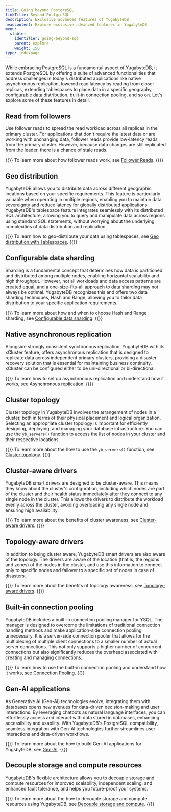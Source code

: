 ```yaml
---
title: Going beyond PostgreSQL
linkTitle: Beyond PostgreSQL
description: Exclusive advanced features of YugabyteDB
headcontent: Explore exclusive advanced features in YugabyteDB
menu:
  stable:
    identifier: going-beyond-sql
    parent: explore
    weight: 150
type: indexpage
---
```


While embracing PostgreSQL is a fundamental aspect of YugabyteDB, it extends PostgreSQL by offering a suite of advanced functionalities that address challenges in today's distributed applications like native asynchronous replication,  lowered read latency by reading from closer replicas, extending tablespaces to place data in a specific geography, configurable data distribution, built-in connection pooling, and so on. Let's explore some of these features in detail.

## Read from followers

Use follower reads to spread the read workload across all replicas in the primary cluster. For applications that don't require the latest data or are working with unchanging data, follower reads provide low-latency reads from the primary cluster. However, because data changes are still replicated from the leader, there is a chance of stale reads.

{{<lead link="./follower-reads-ysql">}}
To learn more about how follower reads work, see [Follower Reads](./follower-reads-ysql).
{{</lead>}}

## Geo distribution

YugabyteDB allows you to distribute data across different geographic locations based on your specific requirements. This feature is particularly valuable when operating in multiple regions, enabling you to maintain data sovereignty and reduce latency for globally distributed applications. YugabyteDB's tablespace feature integrates seamlessly with its distributed SQL architecture, allowing you to query and manipulate data across regions using standard SQL statements, without worrying about the underlying complexities of data distribution and replication.

{{<lead link="./tablespaces">}}
To learn how to geo-distribute your data using tablespaces, see [Geo distribution with Tablespaces](./tablespaces).
{{</lead>}}

## Configurable data sharding

Sharding is a fundamental concept that determines how data is partitioned and distributed among multiple nodes, enabling horizontal scalability and high throughput. However, not all workloads and data access patterns are created equal, and a one-size-fits-all approach to data sharding may not always be optimal. YugabyteDB recognizes this and offers two data sharding techniques, Hash and Range, allowing you to tailor data distribution to your specific application requirements.

{{<lead link="./data-sharding">}}
To learn more about how and when to choose Hash and Range sharding, see [Configurable data sharding](./data-sharding).
{{</lead>}}

## Native asynchronous replication

Alongside strongly consistent synchronous replication, YugabyteDB with its xCluster feature, offers asynchronous replication that is designed to replicate data across independent primary clusters, providing a disaster recovery solution that is essential for maintaining business continuity. xCluster can be configured either to be uni-directional or bi-directional.

{{<lead link="./asynchronous-replication-ysql">}}
To learn how to set up asynchronous replication and understand how it works, see [Asynchronous replication](./asynchronous-replication-ysql).
{{</lead>}}

## Cluster topology

Cluster topology in YugabyteDB involves the arrangement of nodes in a cluster, both in terms of their physical placement and logical organization. Selecting an appropriate cluster topology is important for efficiently designing, deploying, and managing your database infrastructure. You can use the `yb_servers()` function to access the list of nodes in your cluster and their respective locations.

{{<tip>}}
To learn more about the how to use the `yb_servers()` function, see [Cluster topology](./cluster-topology/).
{{</tip>}}

## Cluster-aware drivers

YugabyteDB smart drivers are designed to be cluster-aware. This means they know about the cluster's configuration, including which nodes are part of the cluster and their health status immediately after they connect to any single node in the cluster. This allows the drivers to distribute the workload evenly across the cluster, avoiding overloading any single node and ensuring high availability.

{{<lead link="./cluster-aware-drivers">}}
To learn more about the benefits of cluster awareness, see [Cluster-aware drivers](./cluster-aware-drivers).
{{</lead>}}

## Topology-aware drivers

In addition to being cluster aware, YugabyteDB smart drivers are also aware of the topology. The drivers are aware of the location (that is, the regions and zones) of the nodes in the cluster, and use this information to connect only to specific nodes and failover to a specific set of nodes in case of disasters.

{{<lead link="./topology-aware-drivers">}}
To learn more about the benefits of topology awareness, see [Topology-aware drivers](./topology-aware-drivers).
{{</lead>}}

## Built-in connection pooling

YugabyteDB includes a built-in connection pooling manager for YSQL. The manager is designed to overcome the limitations of traditional connection handling methods and make application-side connection pooling unnecessary. It is a server-side connection pooler that allows for the multiplexing of multiple client connections to a smaller number of actual server connections. This not only supports a higher number of concurrent connections but also significantly reduces the overhead associated with creating and managing connections.

{{<lead link="./connection-mgr-ysql">}}
To learn how to use the built-in connection pooling and understand how it works, see [Connection Pooling](./connection-mgr-ysql).
{{</lead>}}

## Gen-AI applications

As Generative AI (Gen-AI) technologies evolve, integrating them with databases opens new avenues for data-driven decision-making and user interactions. By leveraging chatbots as natural language interfaces, you can effortlessly access and interact with data stored in databases, enhancing accessibility and usability. With YugabyteDB's PostgreSQL compatibility, seamless integration with Gen-AI technologies further streamlines user interactions and data-driven workflows.

{{<lead link="./gen-ai-apps">}}
To learn more about the how to build Gen-AI applications for YugsbyteDB, see [Gen-AI](./gen-ai-apps).
{{</lead>}}

## Decouple storage and compute resources

YugabyteDB's flexible architecture allows you to decouple storage and compute resources for improved scalability, independent scaling, and enhanced fault tolerance, and helps you future-proof your systems.

{{<lead link="./decoupling-compute-storage/">}}
To learn more about the how to decouple storage and compute resources using YugabyteDB, see [Decouple storage and compute](./decoupling-compute-storage/).
{{</lead>}}

